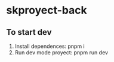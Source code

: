 # skproyect-back


## To start dev

1. Install dependences: pnpm i
2. Run dev mode proyect: pnpm run dev